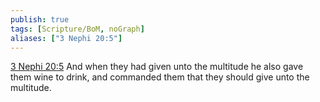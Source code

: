 ```yaml
---
publish: true
tags: [Scripture/BoM, noGraph]
aliases: ["3 Nephi 20:5"]
---
```

[3 Nephi 20:5](https://churchofjesuschrist.org/study/scriptures/bofm/3-ne/20?lang=eng&id=p5#p5) And when they had given unto the multitude he also gave them wine to drink, and commanded them that they should give unto the multitude.
